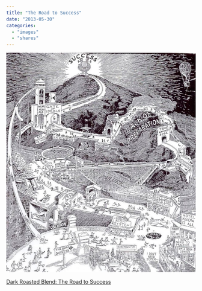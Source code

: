 ```yaml
---
title: "The Road to Success"
date: "2013-05-30"
categories: 
  - "images"
  - "shares"
---
```


![](images/tumblr_mnip4unB5g1qz4vrlo1_1280-889x1024.jpg)

[Dark Roasted Blend: The Road to Success](http://www.darkroastedblend.com/2013/05/not-for-scared-of-heights.html?utm_source=feedburner&utm_medium=feed&utm_campaign=Feed:%20TheThrillingWonderStory%20(Dark%20Roasted%20Blend))
